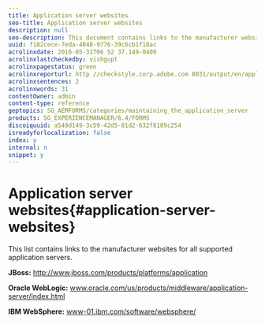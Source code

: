 ```yaml
---
title: Application server websites
seo-title: Application server websites
description: null
seo-description: This document contains links to the manufacturer websites for all supported application servers.
uuid: f182cece-7eda-4048-9776-39c6cb1f18ac
acrolinxdate: 2016-05-31T06 52 37.149-0400
acrolinxlastcheckedby: vishgupt
acrolinxpagestatus: green
acrolinxreporturl: http //checkstyle.corp.adobe.com 8031/output/en/application_server_websites_admin_5e12de0b318c6865_2255_report.xml
acrolinxsentences: 2
acrolinxwords: 31
contentOwner: admin
content-type: reference
geptopics: SG_AEMFORMS/categories/maintaining_the_application_server
products: SG_EXPERIENCEMANAGER/6.4/FORMS
discoiquuid: a549d149-3c59-42d5-81d2-632f8189c254
isreadyforlocalization: false
index: y
internal: n
snippet: y
---
```


# Application server websites{#application-server-websites}

This list contains links to the manufacturer websites for all supported application servers.

**JBoss:** http://www.jboss.com/products/platforms/application

**Oracle WebLogic:** www.oracle.com/us/products/middleware/application-server/index.html

**IBM WebSphere:** www-01.ibm.com/software/websphere/
